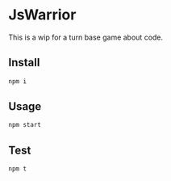 # JsWarrior

This is a wip for a turn base game about code. 

## Install

```Bash
npm i
```

## Usage

```Bash
npm start
```

## Test

```Bash
npm t
```
